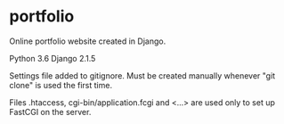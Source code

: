 # portfolio
Online portfolio website created in Django.

Python 3.6
Django 2.1.5

Settings file added to gitignore. Must be created manually whenever "git clone" is used the first time.

Files .htaccess, cgi-bin/application.fcgi and <...> are used only to set up FastCGI on the server.

